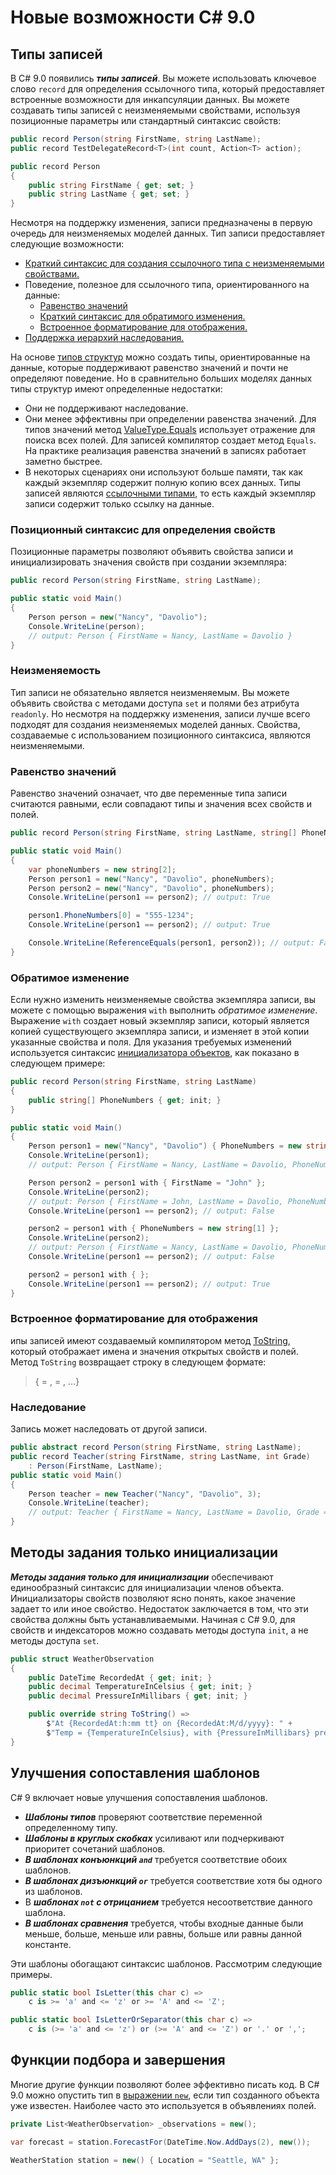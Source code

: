 # Новые возможности C# 9.0

## Типы записей

В C# 9.0 появились ***типы записей***. Вы можете использовать ключевое слово `record` для определения ссылочного типа, который предоставляет встроенные возможности для инкапсуляции данных. Вы можете создавать типы записей с неизменяемыми свойствами, используя позиционные параметры или стандартный синтаксис свойств:

```c#
public record Person(string FirstName, string LastName);
public record TestDelegateRecord<T>(int count, Action<T> action);

public record Person
{
    public string FirstName { get; set; }
    public string LastName { get; set; }
}
```
Несмотря на поддержку изменения, записи предназначены в первую очередь для неизменяемых моделей данных. Тип записи предоставляет следующие возможности:

- [Краткий синтаксис для создания ссылочного типа с неизменяемыми свойствами.](https://docs.microsoft.com/ru-ru/dotnet/csharp/whats-new/csharp-9#positional-syntax-for-property-definition)
- Поведение, полезное для ссылочного типа, ориентированного на данные:
  - [Равенство значений](https://docs.microsoft.com/ru-ru/dotnet/csharp/whats-new/csharp-9#value-equality)
  - [Краткий синтаксис для обратимого изменения.](https://docs.microsoft.com/ru-ru/dotnet/csharp/whats-new/csharp-9#nondestructive-mutation)
  - [Встроенное форматирование для отображения.](https://docs.microsoft.com/ru-ru/dotnet/csharp/whats-new/csharp-9#built-in-formatting-for-display)
- [Поддержка иерархий наследования.](https://docs.microsoft.com/ru-ru/dotnet/csharp/whats-new/csharp-9#inheritance)

На основе [типов структур](https://docs.microsoft.com/ru-ru/dotnet/csharp/language-reference/builtin-types/struct) можно создать типы, ориентированные на данные, которые поддерживают равенство значений и почти не определяют поведение. Но в сравнительно больших моделях данных типы структур имеют определенные недостатки:

- Они не поддерживают наследование.
- Они менее эффективны при определении равенства значений. Для типов значений метод [ValueType.Equals](https://docs.microsoft.com/ru-ru/dotnet/api/system.valuetype.equals) использует отражение для поиска всех полей. Для записей компилятор создает метод `Equals`. На практике реализация равенства значений в записях работает заметно быстрее.
- В некоторых сценариях они используют больше памяти, так как каждый экземпляр содержит полную копию всех данных. Типы записей являются [ссылочными типами](https://docs.microsoft.com/ru-ru/dotnet/csharp/language-reference/builtin-types/reference-types), то есть каждый экземпляр записи содержит только ссылку на данные.

### Позиционный синтаксис для определения свойств

Позиционные параметры позволяют объявить свойства записи и инициализировать значения свойств при создании экземпляра:

```c#
public record Person(string FirstName, string LastName);

public static void Main()
{
    Person person = new("Nancy", "Davolio");
    Console.WriteLine(person);
    // output: Person { FirstName = Nancy, LastName = Davolio }
}
```

### Неизменяемость

Тип записи не обязательно является неизменяемым. Вы можете объявить свойства с методами доступа `set` и полями без атрибута `readonly`. Но несмотря на поддержку изменения, записи лучше всего подходят для создания неизменяемых моделей данных. Свойства, создаваемые с использованием позиционного синтаксиса, являются неизменяемыми.

### Равенство значений

Равенство значений означает, что две переменные типа записи считаются равными, если совпадают типы и значения всех свойств и полей.

```c#
public record Person(string FirstName, string LastName, string[] PhoneNumbers);

public static void Main()
{
    var phoneNumbers = new string[2];
    Person person1 = new("Nancy", "Davolio", phoneNumbers);
    Person person2 = new("Nancy", "Davolio", phoneNumbers);
    Console.WriteLine(person1 == person2); // output: True

    person1.PhoneNumbers[0] = "555-1234";
    Console.WriteLine(person1 == person2); // output: True

    Console.WriteLine(ReferenceEquals(person1, person2)); // output: False
}
```

### Обратимое изменение

Если нужно изменить неизменяемые свойства экземпляра записи, вы можете с помощью выражения `with` выполнить *обратимое изменение*. Выражение `with` создает новый экземпляр записи, который является копией существующего экземпляра записи, и изменяет в этой копии указанные свойства и поля. Для указания требуемых изменений используется синтаксис [инициализатора объектов](https://docs.microsoft.com/ru-ru/dotnet/csharp/programming-guide/classes-and-structs/object-and-collection-initializers), как показано в следующем примере:

```c#
public record Person(string FirstName, string LastName)
{
    public string[] PhoneNumbers { get; init; }
}

public static void Main()
{
    Person person1 = new("Nancy", "Davolio") { PhoneNumbers = new string[1] };
    Console.WriteLine(person1);
    // output: Person { FirstName = Nancy, LastName = Davolio, PhoneNumbers = System.String[] }

    Person person2 = person1 with { FirstName = "John" };
    Console.WriteLine(person2);
    // output: Person { FirstName = John, LastName = Davolio, PhoneNumbers = System.String[] }
    Console.WriteLine(person1 == person2); // output: False

    person2 = person1 with { PhoneNumbers = new string[1] };
    Console.WriteLine(person2);
    // output: Person { FirstName = Nancy, LastName = Davolio, PhoneNumbers = System.String[] }
    Console.WriteLine(person1 == person2); // output: False

    person2 = person1 with { };
    Console.WriteLine(person1 == person2); // output: True
}
```

### Встроенное форматирование для отображения

ипы записей имеют создаваемый компилятором метод [ToString](https://docs.microsoft.com/ru-ru/dotnet/api/system.object.tostring), который отображает имена и значения открытых свойств и полей. Метод `ToString` возвращает строку в следующем формате:

> <record type name> { <property name> = <value>, <property name> = <value>, ...}

### Наследование

Запись может наследовать от другой записи.

```c#
public abstract record Person(string FirstName, string LastName);
public record Teacher(string FirstName, string LastName, int Grade)
    : Person(FirstName, LastName);
public static void Main()
{
    Person teacher = new Teacher("Nancy", "Davolio", 3);
    Console.WriteLine(teacher);
    // output: Teacher { FirstName = Nancy, LastName = Davolio, Grade = 3 }
}
```



## Методы задания только инициализации

***Методы задания только для инициализации*** обеспечивают единообразный синтаксис для инициализации членов объекта. Инициализаторы свойств позволяют ясно понять, какое значение задает то или иное свойство. Недостаток заключается в том, что эти свойства должны быть устанавливаемыми. Начиная с C# 9.0, для свойств и индексаторов можно создавать методы доступа `init`, а не методы доступа `set`.

```c#
public struct WeatherObservation
{
    public DateTime RecordedAt { get; init; }
    public decimal TemperatureInCelsius { get; init; }
    public decimal PressureInMillibars { get; init; }

    public override string ToString() =>
        $"At {RecordedAt:h:mm tt} on {RecordedAt:M/d/yyyy}: " +
        $"Temp = {TemperatureInCelsius}, with {PressureInMillibars} pressure";
}
```



## Улучшения сопоставления шаблонов

C# 9 включает новые улучшения сопоставления шаблонов.

- ***Шаблоны типов*** проверяют соответствие переменной определенному типу.
- ***Шаблоны в круглых скобках*** усиливают или подчеркивают приоритет сочетаний шаблонов.
- ***В шаблонах конъюнкций `and`*** требуется соответствие обоих шаблонов.
- ***В шаблонах дизъюнкций `or`*** требуется соответствие хотя бы одного из шаблонов.
- В ***шаблонах `not` с отрицанием*** требуется несоответствие данного шаблона.
- ***В шаблонах сравнения*** требуется, чтобы входные данные были меньше, больше, меньше или равны, больше или равны данной константе.

Эти шаблоны обогащают синтаксис шаблонов. Рассмотрим следующие примеры.

```c#
public static bool IsLetter(this char c) =>
    c is >= 'a' and <= 'z' or >= 'A' and <= 'Z';

public static bool IsLetterOrSeparator(this char c) =>
    c is (>= 'a' and <= 'z') or (>= 'A' and <= 'Z') or '.' or ',';
```



## Функции подбора и завершения

Многие другие функции позволяют более эффективно писать код. В C# 9.0 можно опустить тип в [выражении `new`](https://docs.microsoft.com/ru-ru/dotnet/csharp/language-reference/operators/new-operator), если тип созданного объекта уже известен. Наиболее часто это используется в объявлениях полей.

```c#
private List<WeatherObservation> _observations = new();

var forecast = station.ForecastFor(DateTime.Now.AddDays(2), new());

WeatherStation station = new() { Location = "Seattle, WA" };
```



